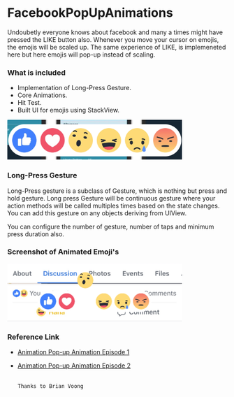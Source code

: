 # FacebookPopUpAnimations
   
   Undoubetly everyone knows about facebook and many a times might have pressed the LIKE button also. Whenever you move your               cursor on emojis, the emojis will be scaled up. The same experience of LIKE, is implemeneted here but here emojis will pop-up instead of scaling.
   
   ### What is included 
   - Implementation of Long-Press Gesture.
   - Core Animations.
   - Hit Test.
   - Built UI for emojis using StackView.
   
   
   
    
   <img src = "Images/Emojis.png" width=400>

  
  
  ### Long-Press Gesture
Long-Press gesture is a subclass of Gesture, which is nothing but press and hold gesture. Long press Gesture will be continuous gesture where your action methods will be called multiples times based on the state changes. You can add this gesture on any objects deriving from UIView. 

You can configure the number of gesture, number of taps and minimum press duration also.

   
### Screenshot of Animated Emoji's


<img src = "Images/AnimatedEmoji.png" width = 400>



### Reference Link
- [Animation Pop-up Animation Episode 1](https://www.youtube.com/watch?v=wbmTy32s7GQ)
- [Animation Pop-up Animation Episode 2](https://www.youtube.com/watch?v=yGuaESsuxcg)
    

                                                                        Thanks to Brian Voong
